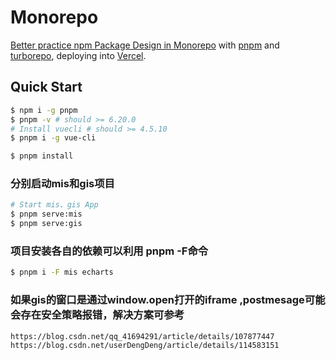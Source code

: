 # Monorepo

[Better practice npm Package Design in Monorepo](https://www.rustc.cloud/monorepo-pkg) with [pnpm](https://pnpm.io/) and [turborepo](https://turborepo.org/), deploying into [Vercel](https://vercel.com/).

## Quick Start

```bash
$ npm i -g pnpm
$ pnpm -v # should >= 6.20.0 
# Install vuecli # should >= 4.5.10
$ pnpm i -g vue-cli
```

```bash
$ pnpm install
```

### 分别启动mis和gis项目

```bash
# Start mis、gis App
$ pnpm serve:mis
$ pnpm serve:gis
```

### 项目安装各自的依赖可以利用 pnpm -F命令

```bash
$ pnpm i -F mis echarts
```
### 如果gis的窗口是通过window.open打开的iframe ,postmesage可能会存在安全策略报错，解决方案可参考
```
https://blog.csdn.net/qq_41694291/article/details/107877447
https://blog.csdn.net/userDengDeng/article/details/114583151
```